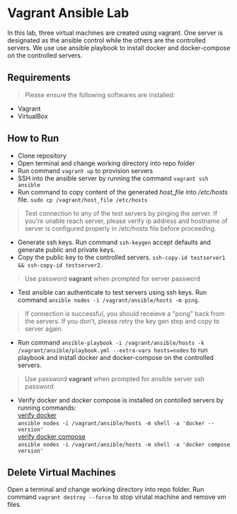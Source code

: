 # Vagrant Ansible Lab
In this lab, three virtual machines are created using vagrant. One server is designated as the ansible control while the others are the controlled servers. We use use ansible playbook to install docker and docker-compose on the controlled servers.

## Requirements
> Please ensure the following softwares are installed:
- Vagrant
- VirtualBox

## How to Run
- Clone repository
- Open terminal and change working directory into repo folder
- Run command `vagrant up` to provision servers
- SSH into the ansible server by running the command `vagrant ssh ansible`
- Run command to copy content of the generated <i>host_file</i> into <i>/etc/hosts</i> file.
`sudo cp /vagrant/host_file /etc/hosts`

> Test connection to any of the test servers by pinging the server. If you're unable reach server, please verify ip address and hostname of server is configured properly in /etc/hosts file before proceeding.

- Generate ssh keys. Run command `ssh-keygen` accept defaults and generate public and private keys.
- Copy the public key to the controlled servers. `ssh-copy-id testserver1 && ssh-copy-id testserver2`.

> Use password <b>vagrant</b> when prompted for server password

- Test ansible can authenticate to test servers using ssh keys. Run command `ansible nodes -i /vagrant/ansible/hosts -m ping`. 

> If connection is successful, you should receieve a "pong" back from the servers. If you don't, please retry the key gen step and copy to server again.

- Run command `ansible-playbook -i /vagrant/ansible/hosts -k /vagrant/ansible/playbook.yml --extra-vars hosts=nodes` to run playbook and install docker and docker-compose on the controlled servers. 

> Use password <b>vagrant</b> when prompted for ansible server ssh password

- Verify docker and docker compose is installed on contolled servers by running commands: <br/>
<u>verify docker</u><br/>
`ansible nodes -i /vagrant/ansible/hosts -m shell -a 'docker --version'` <br/> 
<u>verify docker compose</u> <br/>
`ansible nodes -i /vagrant/ansible/hosts -m shell -a 'docker compose version'` <br/>

## Delete Virtual Machines
Open a terminal and change working directory into repo folder. Run command `vagrant destroy --force` to stop virutal machine and remove vm files.